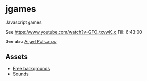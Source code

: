 # jgames
Javascript games

See https://www.youtube.com/watch?v=GFO_txvwK_c 
Till: 6:43:00

See also [Angel Policarpo](https://github.com/AngelPolicarpo/FCC-GameDev-Course)

## Assets
- [Free backgrounds](https://bevouliin.com/category/free_game_asset/)
- [Sounds](https://opengameart.org)
